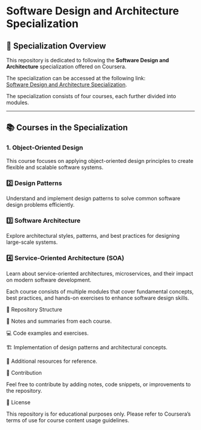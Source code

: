 # Software Design and Architecture Specialization

## 📌 Specialization Overview

This repository is dedicated to following the **Software Design and Architecture** specialization offered on Coursera.

The specialization can be accessed at the following link:  
[Software Design and Architecture Specialization](https://www.coursera.org/specializations/software-design-architecture).

The specialization consists of four courses, each further divided into modules.

---

## 📚 Courses in the Specialization

### 1. Object-Oriented Design

This course focuses on applying object-oriented design principles to create flexible and scalable software systems.

### 2️⃣ Design Patterns

Understand and implement design patterns to solve common software design problems efficiently.

### 3️⃣ Software Architecture

Explore architectural styles, patterns, and best practices for designing large-scale systems.

### 4️⃣ Service-Oriented Architecture (SOA)

Learn about service-oriented architectures, microservices, and their impact on modern software development.

Each course consists of multiple modules that cover fundamental concepts, best practices, and hands-on exercises to
enhance software design skills.

📂 Repository Structure

📄 Notes and summaries from each course.

💻 Code examples and exercises.

🏗 Implementation of design patterns and architectural concepts.

🔗 Additional resources for reference.

🤝 Contribution

Feel free to contribute by adding notes, code snippets, or improvements to the repository.

📜 License

This repository is for educational purposes only. Please refer to Coursera’s terms of use for course content usage
guidelines.

